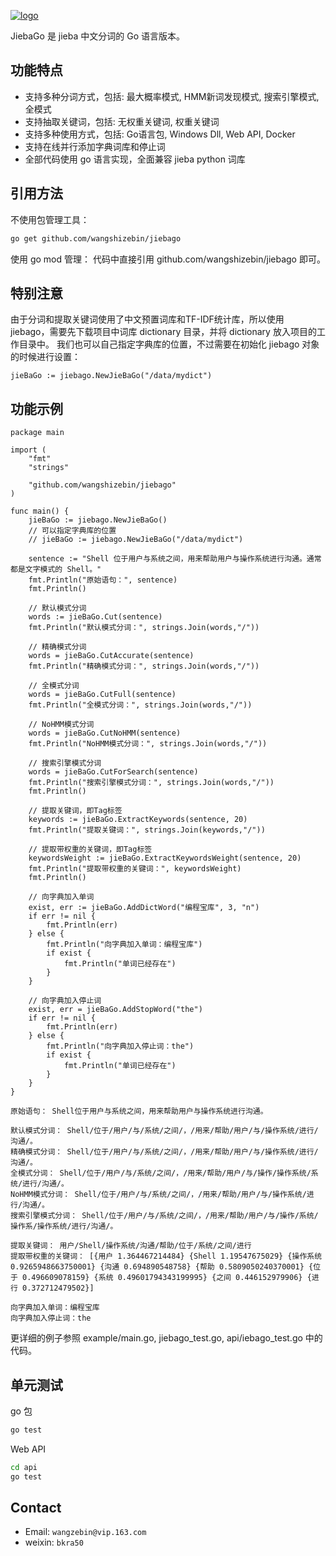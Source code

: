 [![logo](http://static.codebaoku.com/images/blogo.png)](http://www.codebaoku.com)

JiebaGo 是 jieba 中文分词的 Go 语言版本。

## 功能特点

+ 支持多种分词方式，包括: 最大概率模式, HMM新词发现模式, 搜索引擎模式, 全模式
+ 支持抽取关键词，包括: 无权重关键词, 权重关键词
+ 支持多种使用方式，包括: Go语言包, Windows Dll, Web API, Docker
+ 支持在线并行添加字典词库和停止词
+ 全部代码使用 go 语言实现，全面兼容 jieba python 词库

## 引用方法

不使用包管理工具：
```bash
go get github.com/wangshizebin/jiebago
```

使用 go mod 管理：
代码中直接引用 github.com/wangshizebin/jiebago 即可。

## 特别注意

由于分词和提取关键词使用了中文预置词库和TF-IDF统计库，所以使用 jiebago，需要先下载项目中词库 dictionary 目录，并将 dictionary 放入项目的工作目录中。
我们也可以自己指定字典库的位置，不过需要在初始化 jiebago 对象的时候进行设置：

```golang
jieBaGo := jiebago.NewJieBaGo("/data/mydict")
```

## 功能示例

```golang
package main

import (
	"fmt"
	"strings"

	"github.com/wangshizebin/jiebago"
)

func main() {
	jieBaGo := jiebago.NewJieBaGo()
	// 可以指定字典库的位置
	// jieBaGo := jiebago.NewJieBaGo("/data/mydict")

	sentence := "Shell 位于用户与系统之间，用来帮助用户与操作系统进行沟通。通常都是文字模式的 Shell。"
	fmt.Println("原始语句：", sentence)
	fmt.Println()

	// 默认模式分词
	words := jieBaGo.Cut(sentence)
	fmt.Println("默认模式分词：", strings.Join(words,"/"))

	// 精确模式分词
	words = jieBaGo.CutAccurate(sentence)
	fmt.Println("精确模式分词：", strings.Join(words,"/"))

	// 全模式分词
	words = jieBaGo.CutFull(sentence)
	fmt.Println("全模式分词：", strings.Join(words,"/"))

	// NoHMM模式分词
	words = jieBaGo.CutNoHMM(sentence)
	fmt.Println("NoHMM模式分词：", strings.Join(words,"/"))

	// 搜索引擎模式分词
	words = jieBaGo.CutForSearch(sentence)
	fmt.Println("搜索引擎模式分词：", strings.Join(words,"/"))
	fmt.Println()

	// 提取关键词，即Tag标签
	keywords := jieBaGo.ExtractKeywords(sentence, 20)
	fmt.Println("提取关键词：", strings.Join(keywords,"/"))

	// 提取带权重的关键词，即Tag标签
	keywordsWeight := jieBaGo.ExtractKeywordsWeight(sentence, 20)
	fmt.Println("提取带权重的关键词：", keywordsWeight)
	fmt.Println()

	// 向字典加入单词
	exist, err := jieBaGo.AddDictWord("编程宝库", 3, "n")
	if err != nil {
		fmt.Println(err)
	} else {
		fmt.Println("向字典加入单词：编程宝库")
		if exist {
			fmt.Println("单词已经存在")
		}
	}

	// 向字典加入停止词
	exist, err = jieBaGo.AddStopWord("the")
	if err != nil {
		fmt.Println(err)
	} else {
		fmt.Println("向字典加入停止词：the")
		if exist {
			fmt.Println("单词已经存在")
		}
	}
}
```

```
原始语句： Shell位于用户与系统之间，用来帮助用户与操作系统进行沟通。

默认模式分词： Shell/位于/用户/与/系统/之间/，/用来/帮助/用户/与/操作系统/进行/沟通/。
精确模式分词： Shell/位于/用户/与/系统/之间/，/用来/帮助/用户/与/操作系统/进行/沟通/。
全模式分词： Shell/位于/用户/与/系统/之间/，/用来/帮助/用户/与/操作/操作系统/系统/进行/沟通/。
NoHMM模式分词： Shell/位于/用户/与/系统/之间/，/用来/帮助/用户/与/操作系统/进行/沟通/。
搜索引擎模式分词： Shell/位于/用户/与/系统/之间/，/用来/帮助/用户/与/操作/系统/操作系/操作系统/进行/沟通/。

提取关键词： 用户/Shell/操作系统/沟通/帮助/位于/系统/之间/进行
提取带权重的关键词： [{用户 1.364467214484} {Shell 1.19547675029} {操作系统 0.9265948663750001} {沟通 0.694890548758} {帮助 0.5809050240370001} {位于 0.496609078159} {系统 0.49601794343199995} {之间 0.446152979906} {进行 0.372712479502}]

向字典加入单词：编程宝库
向字典加入停止词：the
```

更详细的例子参照 example/main.go, jiebago_test.go, api/iebago_test.go 中的代码。

## 单元测试
go 包

```bash
go test
```

Web API

```bash
cd api
go test 
```

## Contact

+ Email: `wangzebin@vip.163.com`
+ weixin: `bkra50`
